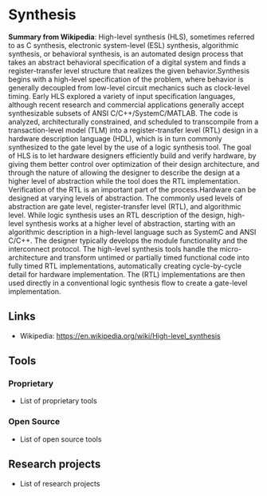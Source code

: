 # Synthesis
**Summary from Wikipedia**: 
High-level synthesis (HLS), sometimes referred to as C synthesis, electronic system-level (ESL) synthesis, algorithmic synthesis, or behavioral synthesis, is an automated design process that takes an abstract behavioral specification of a digital system and finds a register-transfer level structure that realizes the given behavior.Synthesis begins with a high-level specification of the problem, where behavior is generally decoupled from low-level circuit mechanics such as clock-level timing. Early HLS explored a variety of input specification languages, although recent research and commercial applications generally accept synthesizable subsets of ANSI C/C++/SystemC/MATLAB. The code is analyzed, architecturally constrained, and scheduled to transcompile from a transaction-level model (TLM) into a register-transfer level (RTL) design in a hardware description language (HDL), which is in turn commonly synthesized to the gate level by the use of a logic synthesis tool.
The goal of HLS is to let hardware designers efficiently build and verify hardware, by giving them better control over optimization of their design architecture, and through the nature of allowing the designer to describe the design at a higher level of abstraction while the tool does the RTL implementation. Verification of the RTL is an important part of the process.Hardware can be designed at varying levels of abstraction. The commonly used levels of abstraction are gate level, register-transfer level (RTL), and algorithmic level.
While logic synthesis uses an RTL description of the design, high-level synthesis works at a higher level of abstraction, starting with an algorithmic description in a high-level language such as SystemC and ANSI C/C++. The designer typically develops the module functionality and the interconnect protocol. The high-level synthesis tools handle the micro-architecture and transform untimed or partially timed functional code into fully timed RTL implementations, automatically creating cycle-by-cycle detail for hardware implementation. The (RTL) implementations are then used directly in a conventional logic synthesis flow to create a gate-level implementation.

## Links
- Wikipedia: https://en.wikipedia.org/wiki/High-level_synthesis

## Tools

### Proprietary
- List of proprietary tools

### Open Source
- List of open source tools

## Research projects
- List of research projects
